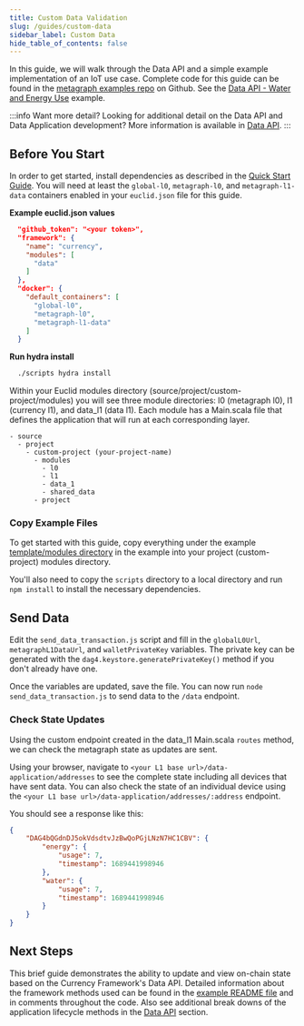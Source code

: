 ```yaml
---
title: Custom Data Validation
slug: /guides/custom-data
sidebar_label: Custom Data
hide_table_of_contents: false
---
```


<intro-end />

In this guide, we will walk through the Data API and a simple example implementation of an IoT use case. Complete code for this guide can be found in the [metagraph examples repo](https://github.com/Constellation-Labs/metagraph-examples) on Github. See the [Data API - Water and Energy Use](https://github.com/Constellation-Labs/metagraph-examples/tree/main/examples/DataApi-Water-And-Energy-Usage) example. 

:::info Want more detail? 
Looking for additional detail on the Data API and Data Application development? More information is available in [Data API](/sdk/frameworks/currency/data-api).
:::


## Before You Start
In order to get started, install dependencies as described in the [Quick Start Guide](/sdk/guides/quick-start). You will need at least the `global-l0`, `metagraph-l0`, and `metagraph-l1-data` containers enabled in your `euclid.json` file for this guide. 

__Example euclid.json values__
```json
  "github_token": "<your token>",
  "framework": {
    "name": "currency",
    "modules": [
      "data"
    ]
  },
  "docker": {
    "default_containers": [
      "global-l0",
      "metagraph-l0",
      "metagraph-l1-data"
    ]
  }
```

__Run hydra install__
```bash
  ./scripts hydra install
```

Within your Euclid modules directory (source/project/custom-project/modules) you will see three module directories: l0 (metagraph l0), l1 (currency l1), and data_l1 (data l1). Each module has a Main.scala file that defines the application that will run at each corresponding layer. 

```
- source
  - project
    - custom-project (your-project-name)
      - modules
        - l0
        - l1
        - data_1
        - shared_data
      - project
```

### Copy Example Files
To get started with this guide, copy everything under the example [template/modules directory](https://github.com/Constellation-Labs/metagraph-examples/tree/main/examples/DataApi-Water-And-Energy-Usage/template) in the example into your project (custom-project) modules directory. 

You'll also need to copy the `scripts` directory to a local directory and run `npm install` to install the necessary dependencies. 

## Send Data
Edit the `send_data_transaction.js` script and fill in the `globalL0Url`, `metagraphL1DataUrl`, and `walletPrivateKey` variables. The private key can be generated with the `dag4.keystore.generatePrivateKey()` method if you don't already have one. 

Once the variables are updated, save the file. You can now run `node send_data_transaction.js` to send data to the `/data` endpoint. 

### Check State Updates
Using the custom endpoint created in the data_l1 Main.scala `routes` method, we can check the metagraph state as updates are sent. 

Using your browser, navigate to `<your L1 base url>/data-application/addresses` to see the complete state including all devices that have sent data. You can also check the state of an individual device using the `<your L1 base url>/data-application/addresses/:address` endpoint. 

You should see a response like this:
```json
{
    "DAG4bQGdnDJ5okVdsdtvJzBwQoPGjLNzN7HC1CBV": {
        "energy": {
            "usage": 7,
            "timestamp": 1689441998946
        },
        "water": {
            "usage": 7,
            "timestamp": 1689441998946
        }
    }
}
```

## Next Steps
This brief guide demonstrates the ability to update and view on-chain state based on the Currency Framework's Data API. Detailed information about the framework methods used can be found in the [example README file](https://github.com/Constellation-Labs/metagraph-examples/blob/main/examples/DataApi-Water-And-Energy-Usage/README.md) and in comments throughout the code. Also see additional break downs of the application lifecycle methods in the [Data API](/sdk/frameworks/currency/data-api) section. 


